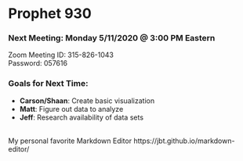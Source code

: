 # Prophet 930
### Next Meeting: Monday 5/11/2020 @ 3:00 PM Eastern
Zoom Meeting ID: 315-826-1043 <br>
Password: 057616

### Goals for Next Time:
* **Carson/Shaan**: Create basic visualization
* **Matt**: Figure out data to analyze
* **Jeff**: Research availability of data sets

<br>
My personal favorite Markdown Editor
https://jbt.github.io/markdown-editor/
